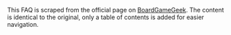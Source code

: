 This FAQ is scraped from the official page on [BoardGameGeek][faq].
The content is identical to the original, only a table of contents
is added for easier navigation.

[faq]: https://boardgamegeek.com/thread/1897763/official-faq-game-no-rules-questions-please
